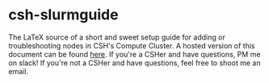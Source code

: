 # csh-slurmguide

The LaTeX source of a short and sweet setup guide for adding or troubleshooting nodes in CSH's Compute Cluster.
A hosted version of this document can be found [here](http://csh.rit.edu/~zach/csh-slurmguide.pdf).
If you're a CSHer and have questions, PM me on slack!
If you're not a CSHer and have questions, feel free to shoot me an email.

